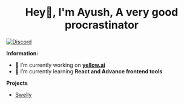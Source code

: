 <h1 align="center">Hey👋, I'm Ayush, A very good procrastinator</h1>



<!-- ![Discord](https://discord.c99.nl/widget/theme-1/581525444424368131.png) -->
<a href="https://discord.com/users/1071843392268546068">
<img src="https://discord.c99.nl/widget/theme-2/581525444424368131.png" alt="Discord"/>
</a>



 **Information:**

- 🔭 I’m currently working on  **[yellow.ai](https://yellow.ai/)**
- 🌱 I’m currently learning  **React and Advance frontend tools**

**Projects**

- [Swelly](https://top.gg/bot/917761628924149771)

